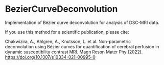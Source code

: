 # BezierCurveDeconvolution
Implementation of Bézier curve deconvolution for analysis of DSC-MRI data.

If you use this method for a scientific publication, please cite:

Chakwizira, A., Ahlgren, A., Knutsson, L. et al. Non-parametric deconvolution using Bézier curves for quantification of cerebral perfusion in dynamic susceptibility contrast MRI. Magn Reson Mater Phy (2022). https://doi.org/10.1007/s10334-021-00995-0
